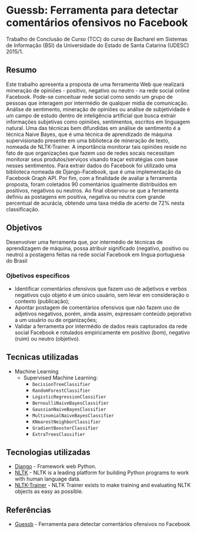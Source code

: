 # Guessb: Ferramenta para detectar comentários ofensivos no Facebook
Trabalho de Conclusão de Curso (TCC) do curso de Bacharel em Sistemas de Informação (BSI) da Universidade do Estado de Santa Catarina (UDESC) 2015/1.

## Resumo
Este trabalho apresenta a proposta de uma ferramenta Web que realizará mineração de opiniões - positivo, negativo ou neutro - na rede social online Facebook. Pode-se conceituar rede social como sendo um grupo de pessoas que interagem por intermédio
de qualquer mídia de comunicação. Análise de sentimento, mineração de opiniões ou análise de subjetividade é um campo de estudo dentro de inteligência artificial que busca extrair informações subjetivas como opiniões, sentimentos, escritos em
linguagem natural. Uma das técnicas bem difundidas em análise de sentimento é a técnica Naive Bayes, que é uma técnica de aprendizado de máquina supervisionado presente em uma biblioteca de mineração de texto, nomeada de NLTK-Trainer. 
A importância monitorar tais opiniões reside no fato de que organizações que fazem uso de redes socais necessitam monitorar seus produtos/serviços visando traçar estratégias com base nesses sentimentos. Para extrair dados do Facebook foi utilizado uma
biblioteca nomeada de Django-Facebook, que é uma implementação da Facebook Graph API. Por fim, com a finalidade de avaliar a ferramenta proposta, foram coletados 90 comentários igualmente distribuídos em positivos, negativos ou neutros. Ao final
observou-se que a ferramenta definiu as postagens em positiva, negativa ou neutra com grande percentual de acurácia, obtendo uma taxa média de acerto de 72% nesta classificação.

## Objetivos
Desenvolver uma ferramenta que, por intermédio de técnicas de aprendizagem de máquina, possa atribuir significado (negativo, positivo ou neutro) a postagens feitas na rede social Facebook em língua portuguesa do Brasil

### Ojbetivos específicos
- Identificar comentários ofensivos que fazem uso de adjetivos e verbos negativos cujo objeto é um único usuário, sem levar em consideração o contexto
(publicação);
- Apontar postagem de comentários ofensivos que não fazem uso de adjetivos negativos, porém, ainda assim, expressam conteúdo pejorativo a um usuário ou de organizações;
- Validar a ferramenta por intermédio de dados reais capturados da rede social Facebook e rotulados empiricamente em positivo (bom), negativo (ruim) ou neutro (objetivo).

## Tecnicas utilizadas
- Machine Learning
  - Supervised Machine Learning:
    - `DecisionTreeClassifier`
    - `RandomForestClassifier`
    - `LogisticRegressionClassifier`
    - `BernoulliNaiveBayesClassifier`
    - `GaussianNaiveBayesClassifier`
    - `MultinomialNaiveBayesClassifier`
    - `KNearestNeighborClassifier`
    - `GradientBoosterClassifier`
    - `ExtraTreesClassifier`
    
## Tecnologias utilizadas
- [Django](https://www.djangoproject.com/) - Framework web Python.
- [NLTK](https://www.nltk.org/) - NLTK is a leading platform for building Python programs to work with human language data.
- [NLTK-Trainer](https://github.com/japerk/nltk-trainer) - NLTK Trainer exists to make training and evaluating NLTK objects as easy as possible.


## Referências
- [Guessb](http://felipexw.github.io/articles/tcc.pdf) - Ferramenta para detectar comentários ofensivos no Facebook
